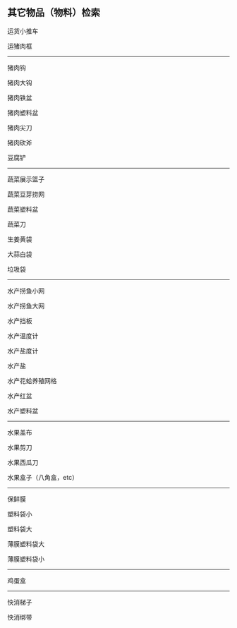 ## 其它物品（物料）检索

运货小推车

运猪肉框

---

猪肉钩

猪肉大钩

猪肉铁盆

猪肉塑料盆

猪肉尖刀

猪肉砍斧

豆腐铲

-----

蔬菜展示篮子

蔬菜豆芽捞网

蔬菜塑料盆

蔬菜刀

生姜黄袋

大蒜白袋

垃圾袋

----

水产捞鱼小网

水产捞鱼大网

水产挡板

水产温度计

水产盐度计

水产盐

水产花蛤养殖网格

水产红盆

水产塑料盆

---
水果盖布

水果剪刀

水果西瓜刀

水果盒子（八角盒，etc）

---

保鲜膜

塑料袋小

塑料袋大

薄膜塑料袋大

薄膜塑料袋小

---

鸡蛋盒

---

快消梯子

快消绑带



